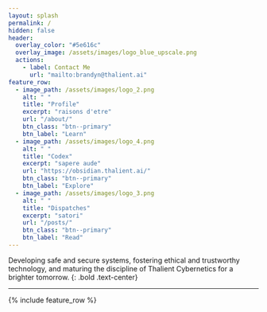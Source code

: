 ```yaml
---
layout: splash
permalink: /
hidden: false
header:
  overlay_color: "#5e616c"
  overlay_image: /assets/images/logo_blue_upscale.png
  actions:
    - label: Contact Me
      url: "mailto:brandyn@thalient.ai"
feature_row:
  - image_path: /assets/images/logo_2.png
    alt: " "
    title: "Profile"
    excerpt: "raisons d'etre"
    url: "/about/"
    btn_class: "btn--primary"
    btn_label: "Learn"
  - image_path: /assets/images/logo_4.png
    alt: " "
    title: "Codex"
    excerpt: "sapere aude"
    url: "https://obsidian.thalient.ai/"
    btn_class: "btn--primary"
    btn_label: "Explore"
  - image_path: /assets/images/logo_3.png
    alt: " "
    title: "Dispatches"
    excerpt: "satori"
    url: "/posts/"
    btn_class: "btn--primary"
    btn_label: "Read"
---
```


Developing safe and secure systems, fostering ethical and trustworthy technology, and maturing the discipline of Thalient Cybernetics for a brighter tomorrow.
{: .bold .text-center}

---

{% include feature_row %}
